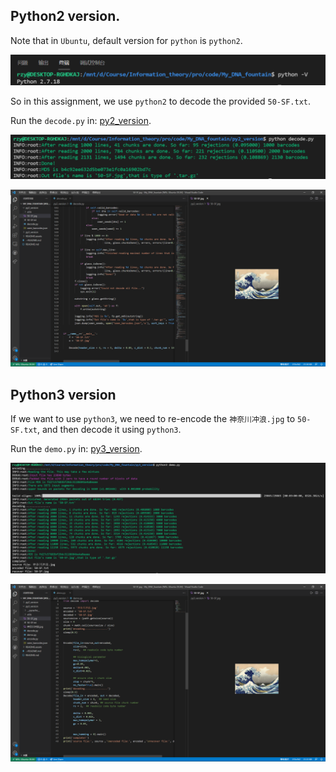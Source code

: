 ## Python2 version.

Note that in `Ubuntu`, default version for `python` is `python2`.

![image-20220105142753284](README.assets/image-20220105142753284.png)

So in this assignment, we use `python2` to decode the provided `50-SF.txt`.

Run the `decode.py` in:  [py2_version](./py2_version).

![image-20220105143312844](README.assets/image-20220105143312844.png)

![image-20220105143553111](README.assets/image-20220105143553111.png)

## Python3 version

If we want to use `python3`, we need to re-encode the `神奈川冲浪.jpg` to `50-SF.txt`, and then decode it using `python3`.

Run the `demo.py` in: [py3_version](./py3_version).

![image-20220105143431007](README.assets/image-20220105143431007.png)

![image-20220105143631361](README.assets/image-20220105143631361.png)